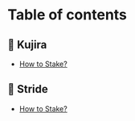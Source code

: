 # Table of contents

## 🔵 Kujira

* [How to Stake?](README.md)

## 🔵 Stride

* [How to Stake?](Stride/Readme.md)
